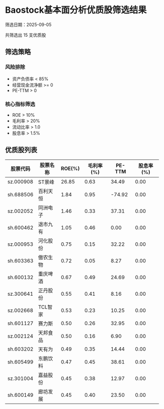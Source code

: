 # Baostock基本面分析优质股筛选结果

筛选日期：2025-09-05

共筛选出 15 支优质股

## 筛选策略

### 风险排除
- 资产负债率 < 85%
- 经营现金流净额 >= 0
- PE-TTM > 0

### 核心指标筛选
- ROE > 10%
- 毛利率 > 20%
- 流动比率 > 1.0
- 股息率 > 1.5%

## 优质股列表

| 股票代码 | 股票名称 | ROE(%) | 毛利率(%) | PE-TTM | 股息率(%) |
|----------|----------|--------|----------|--------|----------|
| sz.000908 | ST景峰 | 26.85 | 0.63 | 34.49 | 0.00 |
| sh.688506 | 百利天恒 | 1.84 | 0.95 | -74.92 | 0.00 |
| sz.002052 | 同洲电子 | 1.46 | 0.33 | 37.31 | 0.00 |
| sh.600462 | 退市九有 | 1.05 | 0.46 | 0.00 | 0.00 |
| sz.000953 | 河化股份 | 0.75 | 0.15 | 32.22 | 0.00 |
| sh.603363 | 傲农生物 | 0.72 | 0.05 | 8.27 | 0.00 |
| sh.600132 | 重庆啤酒 | 0.67 | 0.49 | 24.69 | 0.00 |
| sz.300641 | 正丹股份 | 0.55 | 0.41 | 8.16 | 0.00 |
| sz.002668 | TCL智家 | 0.53 | 0.23 | 10.25 | 0.00 |
| sh.601127 | 赛力斯 | 0.50 | 0.26 | 32.95 | 0.00 |
| sz.002124 | 天邦食品 | 0.50 | 0.16 | 6.90 | 0.00 |
| sh.603202 | 天有为 | 0.49 | 0.35 | 14.44 | 0.00 |
| sh.605499 | 东鹏饮料 | 0.47 | 0.45 | 38.61 | 0.00 |
| sz.301004 | 嘉益股份 | 0.45 | 0.38 | 12.97 | 0.00 |
| sh.600149 | 廊坊发展 | 0.45 | 0.40 | 23.50 | 0.00 |
